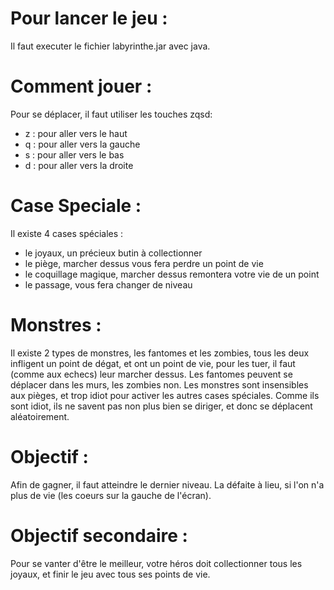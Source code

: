 # Pour lancer le jeu :

Il faut executer le fichier labyrinthe.jar avec java.

# Comment jouer :

Pour se déplacer, il faut utiliser les touches zqsd:
- z : pour aller vers le haut
- q : pour aller vers la gauche
- s : pour aller vers le bas
- d : pour aller vers la droite

# Case Speciale :

Il existe 4 cases spéciales :

- le joyaux, un précieux butin à collectionner
- le piège, marcher dessus vous fera perdre un point de vie
- le coquillage magique, marcher dessus remontera votre vie de un point
- le passage, vous fera changer de niveau

# Monstres :

Il existe 2 types de monstres, les fantomes et les zombies, tous les deux infligent un point de dégat, et ont un point de vie, pour les tuer, il faut (comme aux echecs) leur marcher dessus.
Les fantomes peuvent se déplacer dans les murs, les zombies non.
Les monstres sont insensibles aux pièges, et trop idiot pour activer les autres cases spéciales.
Comme ils sont idiot, ils ne savent pas non plus bien se diriger, et donc se déplacent aléatoirement.

# Objectif :

Afin de gagner, il faut atteindre le dernier niveau.
La défaite à lieu, si l'on n'a plus de vie (les coeurs sur la gauche de l'écran).

# Objectif secondaire :

Pour se vanter d'être le meilleur, votre héros doit collectionner tous les joyaux, et finir le jeu avec tous ses points de vie.

